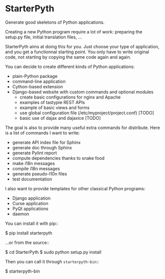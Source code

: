 StarterPyth
===========

Generate good skeletons of Python applications.

Creating a new Python program require a lot of work: preparing the setup.py file, initial translation files, ...

StarterPyth aims at doing this for you. Just choose your type of application, and you get a functionnal starting point.
You only have to write original code, not starting by copying the same code again and again.

You can decide to create different kinds of Python applications:

  * plain-Python package
  * command-line application
  * Cython-based extension
  * Django-based website with custom commands and optional modules
    * create basic configurations for nginx and Apache
    * examples of tastypie REST APIs
    * example of basic views and forms
    * use global configuration file (/etc/myproject/project.conf) [TODO]
    * basic use of dajax and dajaxice [TODO]

The goal is also to provide many useful extra commands for distribute. Here is a list of commands I want to write:

  * generate API index file for Sphinx
  * generate doc through Sphinx
  * generate Pylint report
  * compute dependencies thanks to snake food
  * make i18n messages
  * compile i18n messages
  * generate pseudo-l10n files
  * test documentation

I also want to provide templates for other classical Python programs:

  * Django application
  * Curse application
  * PyQt applications
  * daemon

You can install it with pip::

  $ pip install starterpyth

...or from the source::

  $ cd StarterPyth
  $ sudo python setup.py install


Then you can call it through `starterpyth-bin`::

  $ starterpyth-bin

